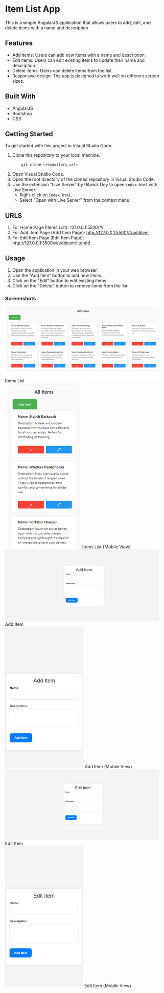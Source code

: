 # Item List App

This is a simple AngularJS application that allows users to add, edit, and delete items with a name and description.

## Features

- Add items: Users can add new items with a name and description.
- Edit items: Users can edit existing items to update their name and description.
- Delete items: Users can delete items from the list.
- Responsive design: The app is designed to work well on different screen sizes.

## Built With

- AngularJS
- Bootstrap
- CSS

## Getting Started

To get started with this project in Visual Studio Code:

1. Clone this repository to your local machine.
    ```bash
        git clone <repository_url>

2. Open Visual Studio Code.
3. Open the root directory of the cloned repository in Visual Studio Code.
4. Use the extension "Live Server" by Ritwick Dey to open `index.html` with Live Server:
   - Right-click on `index.html`.
   - Select "Open with Live Server" from the context menu.

## URLS
1. For Home Page (Items List): 127.0.0.1:5500/#/
2. For Add Item Page (Add Item Page): http://127.0.0.1:5500/#/additem
3. For Edit Item Page (Edit Item Page): http://127.0.0.1:5500/#/edititem/:itemId

## Usage

1. Open the application in your web browser.
2. Use the "Add Item" button to add new items.
3. Click on the "Edit" button to edit existing items.
4. Click on the "Delete" button to remove items from the list.

### Screenshots
![Items List](https://github.com/ADKANK/itemList/blob/master/img/Items_List.png?raw=true) Items List <br>
![Items List (Mobile View)](https://github.com/ADKANK/itemList/blob/master/img/Items_List_Mobile.png?raw=true) Items List (Mobile View)
![Add Item](https://github.com/ADKANK/itemList/blob/master/img/Add_Item.png?raw=true) Add Item <br>
![Add Item (Mobile View)](https://github.com/ADKANK/itemList/blob/master/img/Add_Item_mobile.png?raw=true) Add Item (Mobile View)
![Edit Item](https://github.com/ADKANK/itemList/blob/master/img/Edit_Item.png?raw=true) Edit Item <br>
![Edit Item (Mobile View)](https://github.com/ADKANK/itemList/blob/master/img/Edit_Item_Mobile.png?raw=true) Edit Item (Mobile View) <br>